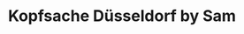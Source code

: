 ---
title: "Kopfsache Düsseldorf by Sam"
url: /duesseldorf/kopfsache-duesseldorf-by-sam/
shop: Friseur
---